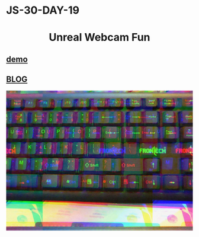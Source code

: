 # JS-30-DAY-19

# <h1 align=center> Unreal Webcam Fun </h1>

## [demo](https://cenacrharsh.github.io/JS-30-DAY-19/)

## [BLOG](https://dev.to/cenacr007_harsh/javascript-30-day-19-1i5f)

![ss](./ss.png)
